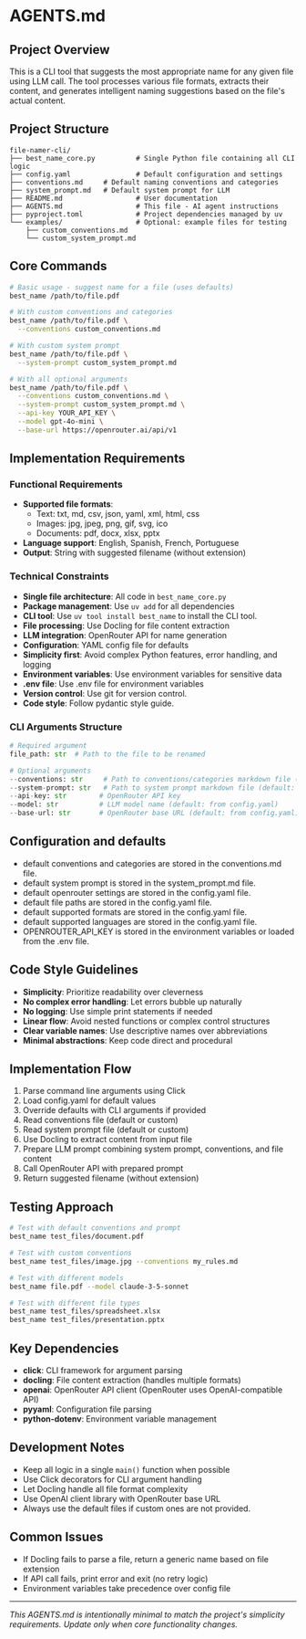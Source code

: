 # AGENTS.md

## Project Overview

This is a CLI tool that suggests the most appropriate name for any given file using LLM call. The tool processes various file formats, extracts their content, and generates intelligent naming suggestions based on the file's actual content.

## Project Structure

```
file-namer-cli/
├── best_name_core.py          # Single Python file containing all CLI logic
├── config.yaml                # Default configuration and settings
├── conventions.md     # Default naming conventions and categories
├── system_prompt.md   # Default system prompt for LLM
├── README.md                  # User documentation
├── AGENTS.md                  # This file - AI agent instructions
├── pyproject.toml             # Project dependencies managed by uv
└── examples/                  # Optional: example files for testing
    ├── custom_conventions.md
    └── custom_system_prompt.md
```

## Core Commands


```bash
# Basic usage - suggest name for a file (uses defaults)
best_name /path/to/file.pdf

# With custom conventions and categories
best_name /path/to/file.pdf \
  --conventions custom_conventions.md

# With custom system prompt
best_name /path/to/file.pdf \
  --system-prompt custom_system_prompt.md

# With all optional arguments
best_name /path/to/file.pdf \
  --conventions custom_conventions.md \
  --system-prompt custom_system_prompt.md \
  --api-key YOUR_API_KEY \
  --model gpt-4o-mini \
  --base-url https://openrouter.ai/api/v1
```

## Implementation Requirements

### Functional Requirements
- **Supported file formats**:
  - Text: txt, md, csv, json, yaml, xml, html, css
  - Images: jpg, jpeg, png, gif, svg, ico
  - Documents: pdf, docx, xlsx, pptx
- **Language support**: English, Spanish, French, Portuguese
- **Output**: String with suggested filename (without extension)

### Technical Constraints
- **Single file architecture**: All code in `best_name_core.py`
- **Package management**: Use `uv add` for all dependencies
- **CLI tool**: Use `uv tool install best_name` to install the CLI tool.
- **File processing**: Use Docling for file content extraction
- **LLM integration**: OpenRouter API for name generation
- **Configuration**: YAML config file for defaults
- **Simplicity first**: Avoid complex Python features, error handling, and logging
- **Environment variables**: Use environment variables for sensitive data
- **.env file**: Use .env file for environment variables
- **Version control**: Use git for version control.
- **Code style**: Follow pydantic style guide.

### CLI Arguments Structure
```python
# Required argument
file_path: str  # Path to the file to be renamed

# Optional arguments
--conventions: str     # Path to conventions/categories markdown file (default: conventions.md)
--system-prompt: str   # Path to system prompt markdown file (default: system_prompt.md)
--api-key: str        # OpenRouter API key
--model: str          # LLM model name (default: from config.yaml)
--base-url: str       # OpenRouter base URL (default: from config.yaml)
```

## Configuration and defaults
- default conventions and categories are stored in the conventions.md file.
- default system prompt is stored in the system_prompt.md file.
- default openrouter settings are stored in the config.yaml file.
- default file paths are stored in the config.yaml file.
- default supported formats are stored in the config.yaml file.
- default supported languages are stored in the config.yaml file.
- OPENROUTER_API_KEY is stored in the environment variables or loaded from the .env file.


## Code Style Guidelines

- **Simplicity**: Prioritize readability over cleverness
- **No complex error handling**: Let errors bubble up naturally
- **No logging**: Use simple print statements if needed
- **Linear flow**: Avoid nested functions or complex control structures
- **Clear variable names**: Use descriptive names over abbreviations
- **Minimal abstractions**: Keep code direct and procedural

## Implementation Flow

1. Parse command line arguments using Click
2. Load config.yaml for default values
3. Override defaults with CLI arguments if provided
4. Read conventions file (default or custom)
5. Read system prompt file (default or custom)
6. Use Docling to extract content from input file
7. Prepare LLM prompt combining system prompt, conventions, and file content
8. Call OpenRouter API with prepared prompt
9. Return suggested filename (without extension)

## Testing Approach

```bash
# Test with default conventions and prompt
best_name test_files/document.pdf

# Test with custom conventions
best_name test_files/image.jpg --conventions my_rules.md

# Test with different models
best_name file.pdf --model claude-3-5-sonnet

# Test with different file types
best_name test_files/spreadsheet.xlsx
best_name test_files/presentation.pptx
```

## Key Dependencies

- **click**: CLI framework for argument parsing
- **docling**: File content extraction (handles multiple formats)
- **openai**: OpenRouter API client (OpenRouter uses OpenAI-compatible API)
- **pyyaml**: Configuration file parsing
- **python-dotenv**: Environment variable management

## Development Notes

- Keep all logic in a single `main()` function when possible
- Use Click decorators for CLI argument handling
- Let Docling handle all file format complexity
- Use OpenAI client library with OpenRouter base URL
- Always use the default files if custom ones are not provided.

## Common Issues

- If Docling fails to parse a file, return a generic name based on file extension
- If API call fails, print error and exit (no retry logic)
- Environment variables take precedence over config file

---

*This AGENTS.md is intentionally minimal to match the project's simplicity requirements. Update only when core functionality changes.*